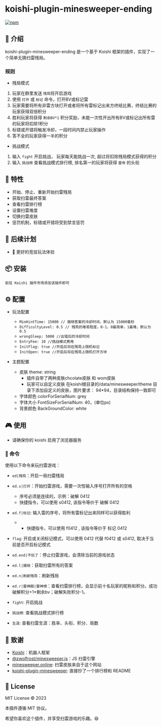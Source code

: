 # koishi-plugin-minesweeper-ending

[![npm](https://img.shields.io/npm/v/koishi-plugin-minesweeper-ending?style=flat-square)](https://www.npmjs.com/package/koishi-plugin-minesweeper-ending)


## 🎈 介绍

koishi-plugin-minesweeper-ending 是一个基于 Koishi 框架的插件，实现了一个简单无猜扫雷残局。

### 规则

- 残局模式
1. 玩家在群里发送 `残局`将开启游戏
2. 使用 `打开` 或 `标记` 命令，打开BV或标记雷
3. 玩家需要将所有非雷方块打开或者将所有雷标记出来方终结比赛，终结比赛的玩家获得双倍积分
4. 胜利玩家将获得 `剩余BV*1` 积分奖励，未能一次性开出所有BV或标记出所有雷的玩家将扣除1积分
5. 标错或开错将触发冷却，一段时间内禁止玩家操作
6. 答不全的玩家获得一半的积分
- 挑战模式
1. 输入 `fight` 开启挑战， 玩家每天能挑战一次, 超过将扣除残局模式获得的积分
2. 输入 `挑战榜` 查看挑战模式排行榜, 排名第一的玩家将获得 `雷帝` 的头衔
## 🚀 特性

- 开始、停止、重新开始扫雷残局
- 获取扫雷最终答案
- 查看扫雷排行榜
- 设置扫雷难度 
- 切换扫雷皮肤
- 惩罚机制，标错或开错将受到禁言惩罚

## 🌠 后续计划

* 🤖 更好的竞技玩法体验

## 📦 安装

```
前往 Koishi 插件市场添加该插件即可
```

## ⚙️ 配置


- 玩法配置
  - `MinHintTime: 15000 // 揭晓答案的冷却时间，默认为 15000毫秒`
  - `DifficultyLevel: 0.5 // 残局的难易程度，0-1，0最简单，1最难，默认为 0.5`
  - `wrongSleep: 5000 //出错后的冷却时间` 
  - `EntryFee: 10 //挑战模式费用`
  - `InitFlag: true //开启后将在残局上随机标记`
  - `InitOpen: true //开启后将在残局上随机打开方块`

- 主题配置
  - 皮肤 theme: string
    - 插件自带了两种皮肤chcolate皮肤 和 wom皮肤
    - 玩家可以自定义皮肤 在koishi根目录的/data/minesweeper/theme 目录下添加自定义的皮肤，图片要求： 94*94，目录结构保持一致即可
  - 字体颜色 colorForSerialNum: grey
  - 字体大小 FontSizeForSerialNum: 40，(单位px)
  - 背景颜色 BackGroundColor: white

## 🎮 使用

- 请确保你的 koishi 启用了浏览器服务

### 📝 命令

使用以下命令来玩扫雷游戏：

- `ed|残局`：开启一局扫雷残局
- `ed.s|打开`：开始扫雷游戏，需要一次性输入序号打开所有的空格
  - 序号必须是连续的，示例：破解 0412
  - 快捷指令，可以使用 s0412, 该指令等价于 破解 0412
- `ed.f|标记`: 输入雷的序号，将所有雷标记出来同样可以获得胜利
  - - 快捷指令，可以使用 f0412 , 该指令等价于 标记 0412
- `flag`: 开启或关闭标记模式，可以使用 0412 代替 f0412 或 s0412, 取决于当前是否开启标记模式
- `ed.end|不玩了`：停止扫雷游戏，会清除当前的游戏状态
- `ed.l|揭晓`：获取扫雷所有的答案
- `ed.n|刷新残局`：刷新残局
- `ed.r|雷神殿|雷神榜`：查看扫雷排行榜，会显示前十名玩家的昵称和积分。成功破解积分+1*剩余bv；破解失败积分-1。

- `fight`: 开启挑战
- `挑战榜`: 查看挑战模式排行榜
- `生涯`: 查看扫雷生涯：胜率、头衔、积分、局数

## 🙏 致谢

* [Koishi](https://koishi.chat/)：机器人框架
* [@zwolfrost/minesweeper.js](https://github.com/zWolfrost/minesweeper.js)：JS 扫雷引擎
* [minesweeper.online](https://minesweeper.online/): 扫雷皮肤来自于这个网站
* [koishi-plugin-minesweeper](https://github.com/araea/koishi-plugin-minesweeper): 直接抄了一个排行榜和 README

## 📄 License

MIT License © 2023

本插件遵循 MIT 协议。

希望你喜欢这个插件，并享受扫雷游戏的乐趣。😄
